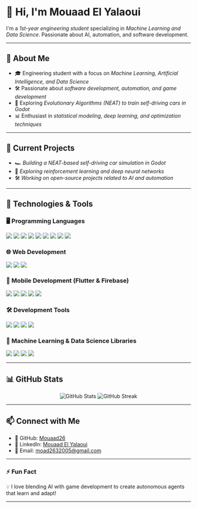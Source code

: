 # 👋 Hi, I'm Mouaad El Yalaoui 

I'm a *1st-year engineering student* specializing in *Machine Learning and Data Science*. Passionate about AI, automation, and software development.  

---

## 🧐 About Me  
- 🎓 Engineering student with a focus on *Machine Learning, Artificial Intelligence, and Data Science*  
- 🛠 Passionate about *software development, automation, and game development*  
- 🚗 Exploring *Evolutionary Algorithms (NEAT) to train self-driving cars in Godot*  
- 📊 Enthusiast in *statistical modeling, deep learning, and optimization techniques*  

---

## 🔭 Current Projects  
- 🏎 *Building a NEAT-based self-driving car simulation in Godot*  
- 🤖 *Exploring reinforcement learning and deep neural networks*  
- 🛠 *Working on open-source projects related to AI and automation*  

---

## 🚀 Technologies & Tools  

### 🖥 Programming Languages  
<p align="left">
  <img src="https://img.shields.io/badge/Python-3776AB?style=for-the-badge&logo=python&logoColor=white" />
  <img src="https://img.shields.io/badge/C++-00599C?style=for-the-badge&logo=c%2B%2B&logoColor=white" />
  <img src="https://img.shields.io/badge/Java-007396?style=for-the-badge&logo=java&logoColor=white" />
  <img src="https://img.shields.io/badge/R-276DC3?style=for-the-badge&logo=r&logoColor=white" />
  <img src="https://img.shields.io/badge/Julia-9558B2?style=for-the-badge&logo=julia&logoColor=white" />
  <img src="https://img.shields.io/badge/MATLAB-0076A8?style=for-the-badge&logo=mathworks&logoColor=white" />
  <img src="https://img.shields.io/badge/SQL-4479A1?style=for-the-badge&logo=postgresql&logoColor=white" />
  <img src="https://img.shields.io/badge/XML-FF6600?style=for-the-badge&logo=xml&logoColor=white" />
  <img src="https://img.shields.io/badge/Lua-2C2D72?style=for-the-badge&logo=lua&logoColor=white" />
</p>

### 🌐 Web Development  
<p align="left">
  <img src="https://img.shields.io/badge/JavaScript-F7DF1E?style=for-the-badge&logo=javascript&logoColor=black" />
  <img src="https://img.shields.io/badge/HTML5-E34F26?style=for-the-badge&logo=html5&logoColor=white" />
  <img src="https://img.shields.io/badge/CSS3-1572B6?style=for-the-badge&logo=css3&logoColor=white" />
</p>

### 📱 Mobile Development (Flutter & Firebase)  
<p align="left">
  <img src="https://img.shields.io/badge/Flutter-02569B?style=for-the-badge&logo=flutter&logoColor=white" />
  <img src="https://img.shields.io/badge/Dart-0175C2?style=for-the-badge&logo=dart&logoColor=white" />
  <img src="https://img.shields.io/badge/Firebase-FFCA28?style=for-the-badge&logo=firebase&logoColor=black" />
  <img src="https://img.shields.io/badge/Android-3DDC84?style=for-the-badge&logo=android&logoColor=white" />
  <img src="https://img.shields.io/badge/iOS-000000?style=for-the-badge&logo=apple&logoColor=white" />
</p>

### 🛠 Development Tools  
<p align="left">
  <img src="https://img.shields.io/badge/Git-F05032?style=for-the-badge&logo=git&logoColor=white" />
  <img src="https://img.shields.io/badge/Bash-4EAA25?style=for-the-badge&logo=gnubash&logoColor=white" />
  <img src="https://img.shields.io/badge/Godot-478CBF?style=for-the-badge&logo=godotengine&logoColor=white" />
  <img src="https://img.shields.io/badge/Neovim-57A143?style=for-the-badge&logo=neovim&logoColor=white" />
</p>

### 🔬 Machine Learning & Data Science Libraries  
<p align="left">
  <img src="https://img.shields.io/badge/scikit--learn-F7931E?style=for-the-badge&logo=scikit-learn&logoColor=white" />
  <img src="https://img.shields.io/badge/TensorFlow-FF6F00?style=for-the-badge&logo=tensorflow&logoColor=white" />
  <img src="https://img.shields.io/badge/PyTorch-EE4C2C?style=for-the-badge&logo=pytorch&logoColor=white" />
  <img src="https://img.shields.io/badge/Statsmodels-4B0082?style=for-the-badge&logo=statsmodels&logoColor=white" />
</p>

---

## 📊 GitHub Stats  
<p align="center">
  <img src="https://github-readme-stats.vercel.app/api?username=Moad26&show_icons=true&theme=radical" alt="GitHub Stats" />
  <img src="https://github-readme-streak-stats.herokuapp.com/?user=Moad26&theme=radical" alt="GitHub Streak" />
</p>

---

## 📫 Connect with Me  
- 🔗 GitHub: [Mouaad26](https://github.com/Moad26)  
- 💼 LinkedIn: [Mouaad El Yalaoui](https://www.linkedin.com/in/moua%C3%A2d-el-yalaoui-a64582316/)  
- 📧 Email: [moad2632005@gmail.com](mailto:moad2632005@gmail.com)  

---

### ⚡ Fun Fact  
💡 I love blending AI with game development to create autonomous agents that learn and adapt!  

---
